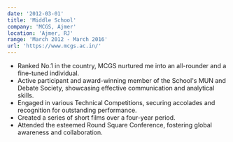 ```yaml
---
date: '2012-03-01'
title: 'Middle School'
company: 'MCGS, Ajmer'
location: 'Ajmer, RJ'
range: 'March 2012 - March 2016'
url: 'https://www.mcgs.ac.in/'
---
```


- Ranked No.1 in the country, MCGS nurtured me into an all-rounder and a fine-tuned individual. 
- Active participant and award-winning member of the School's MUN and Debate Society, showcasing effective communication and analytical skills.
- Engaged in various Technical Competitions, securing accolades and recognition for outstanding performance.
- Created a series of short films over a four-year period.
- Attended the esteemed Round Square Conference, fostering global awareness and collaboration.
